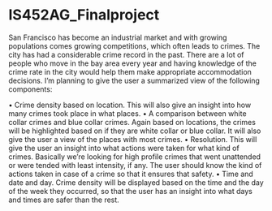 # IS452AG_Finalproject

San Francisco has become an industrial market and with growing populations comes growing competitions, which often leads to crimes. The city has had a considerable crime record in the past. There are a lot of people who move in the bay area every year and having knowledge of the crime rate in the city would help them make appropriate accommodation decisions. I’m planning to give the user a summarized view of the following components:

•	Crime density based on location. This will also give an insight into how many crimes took place in what places.
•	A comparison between white collar crimes and blue collar crimes. Again based on locations, the crimes will be highlighted based on if they are white collar or blue collar. It will also give the user a view of the places with most crimes.
•	Resolution. This will give the user an insight into what actions were taken for what kind of crimes. Basically we’re looking for high profile crimes that went unattended or were tended with least intensity, if any. The user should know the kind of actions taken in case of a crime so that it ensures that safety.
•	Time and date and day. Crime density will be displayed based on the time and the day of the week they occurred, so that the user has an insight into what days and times are safer than the rest.
